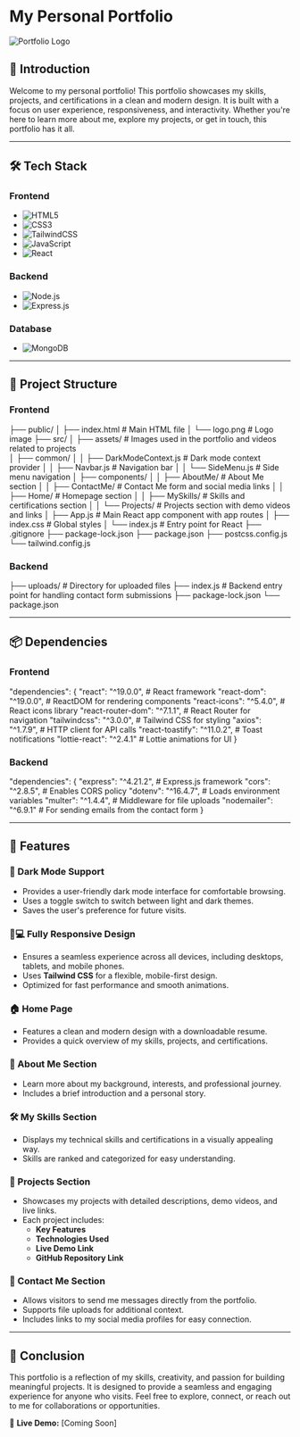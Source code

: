 # My Personal Portfolio

![Portfolio Logo](public/logo.png)

## 🚀 Introduction
Welcome to my personal portfolio! This portfolio showcases my skills, projects, and certifications in a clean and modern design. It is built with a focus on user experience, responsiveness, and interactivity. Whether you're here to learn more about me, explore my projects, or get in touch, this portfolio has it all.

---

## 🛠 Tech Stack

### Frontend
- ![HTML5](https://img.shields.io/badge/HTML5-E34F26?style=for-the-badge&logo=html5&logoColor=white)
- ![CSS3](https://img.shields.io/badge/CSS3-1572B6?style=for-the-badge&logo=css3&logoColor=white)
- ![TailwindCSS](https://img.shields.io/badge/TailwindCSS-38B2AC?style=for-the-badge&logo=tailwindcss&logoColor=white)
- ![JavaScript](https://img.shields.io/badge/JavaScript-F7DF1E?style=for-the-badge&logo=javascript&logoColor=black)
- ![React](https://img.shields.io/badge/ReactJS-61DAFB?style=for-the-badge&logo=react&logoColor=black)

### Backend
- ![Node.js](https://img.shields.io/badge/Node.js-339933?style=for-the-badge&logo=node.js&logoColor=white)
- ![Express.js](https://img.shields.io/badge/Express.js-000000?style=for-the-badge&logo=express&logoColor=white)

### Database
- ![MongoDB](https://img.shields.io/badge/MongoDB-47A248?style=for-the-badge&logo=mongodb&logoColor=white)

---

## 📁 Project Structure

### Frontend
├── public/
  │   ├── index.html              # Main HTML file
  │   └── logo.png                # Logo image 
  ├── src/
  │   ├── assets/                 # Images used in the portfolio and videos related to projects        
  │   ├── common/
  │   │   ├── DarkModeContext.js  # Dark mode context provider 
  │   │   ├── Navbar.js           # Navigation bar
  │   │   └── SideMenu.js         # Side menu navigation
  │   ├── components/
  │   │   ├── AboutMe/            # About Me section
  │   │   ├── ContactMe/          # Contact Me form and social media links
  │   │   ├── Home/               # Homepage section
  │   │   ├── MySkills/           # Skills and certifications section
  │   │   └── Projects/           # Projects section with demo videos and links
  │   ├── App.js                  # Main React app component with app routes
  │   ├── index.css               # Global styles 
  │   └── index.js                # Entry point for React
  ├── .gitignore
  ├── package-lock.json
  ├── package.json
  ├── postcss.config.js
  └── tailwind.config.js

### Backend
├── uploads/                      # Directory for uploaded files
├── index.js                      # Backend entry point for handling contact form submissions
├── package-lock.json 
└── package.json

---

## 📦 Dependencies

### Frontend
"dependencies": {
  "react": "^19.0.0",                               # React framework
  "react-dom": "^19.0.0",                           # ReactDOM for rendering components
  "react-icons": "^5.4.0",                          # React icons library
  "react-router-dom": "^7.1.1",                     # React Router for navigation
  "tailwindcss": "^3.0.0",                          # Tailwind CSS for styling
  "axios": "^1.7.9",                                # HTTP client for API calls
  "react-toastify": "^11.0.2",                      # Toast notifications
  "lottie-react": "^2.4.1"                          # Lottie animations for UI
}

### Backend
"dependencies": {
  "express": "^4.21.2",                # Express.js framework
  "cors": "^2.8.5",                    # Enables CORS policy 
  "dotenv": "^16.4.7",                 # Loads environment variables
  "multer": "^1.4.4",                  # Middleware for file uploads
  "nodemailer": "^6.9.1"               # For sending emails from the contact form
}

---

## 🎯 Features

### 🌙 Dark Mode Support  
- Provides a user-friendly dark mode interface for comfortable browsing.  
- Uses a toggle switch to switch between light and dark themes.  
- Saves the user's preference for future visits.  

### 📱💻 Fully Responsive Design  
- Ensures a seamless experience across all devices, including desktops, tablets, and mobile phones.  
- Uses **Tailwind CSS** for a flexible, mobile-first design.  
- Optimized for fast performance and smooth animations.  

### 🏠 Home Page  
- Features a clean and modern design with a downloadable resume.  
- Provides a quick overview of my skills, projects, and certifications.  

### 👤 About Me Section  
- Learn more about my background, interests, and professional journey.  
- Includes a brief introduction and a personal story.  

### 🛠️ My Skills Section  
- Displays my technical skills and certifications in a visually appealing way.  
- Skills are ranked and categorized for easy understanding.  

### 🚀 Projects Section  
- Showcases my projects with detailed descriptions, demo videos, and live links.  
- Each project includes:  
  - **Key Features**  
  - **Technologies Used**  
  - **Live Demo Link**  
  - **GitHub Repository Link**  

### 📧 Contact Me Section  
- Allows visitors to send me messages directly from the portfolio.  
- Supports file uploads for additional context.  
- Includes links to my social media profiles for easy connection.  

---

## 🎉 Conclusion
This portfolio is a reflection of my skills, creativity, and passion for building meaningful projects. It is designed to provide a seamless and engaging experience for anyone who visits. Feel free to explore, connect, or reach out to me for collaborations or opportunities.


🔗 **Live Demo:** [Coming Soon]
